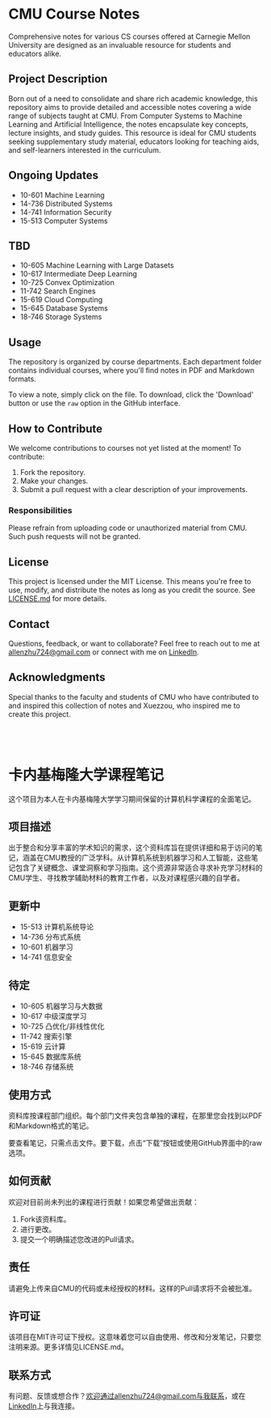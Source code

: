 # CMU Course Notes

Comprehensive notes for various CS courses offered at Carnegie Mellon University are designed as an invaluable resource for students and educators alike. 

## Project Description

Born out of a need to consolidate and share rich academic knowledge, this repository aims to provide detailed and accessible notes covering a wide range of subjects taught at CMU. From Computer Systems to Machine Learning and Artificial Intelligence, the notes encapsulate key concepts, lecture insights, and study guides. This resource is ideal for CMU students seeking supplementary study material, educators looking for teaching aids, and self-learners interested in the curriculum.

## Ongoing Updates

- 10-601 Machine Learning
- 14-736 Distributed Systems
- 14-741 Information Security
- 15-513 Computer Systems

## TBD

- 10-605 Machine Learning with Large Datasets
- 10-617 Intermediate Deep Learning
- 10-725 Convex Optimization
- 11-742 Search Engines
- 15-619 Cloud Computing
- 15-645 Database Systems
- 18-746 Storage Systems

## Usage

The repository is organized by course departments. Each department folder contains individual courses, where you'll find notes in PDF and Markdown formats.

To view a note, simply click on the file. To download, click the 'Download' button or use the `raw` option in the GitHub interface.

## How to Contribute

We welcome contributions to courses not yet listed at the moment! To contribute:
1. Fork the repository.
2. Make your changes.
3. Submit a pull request with a clear description of your improvements.

### Responsibilities

Please refrain from uploading code or unauthorized material from CMU. Such push requests will not be granted.

## License

This project is licensed under the MIT License. This means you're free to use, modify, and distribute the notes as long as you credit the source. See [LICENSE.md](LINK) for more details.

## Contact

Questions, feedback, or want to collaborate? Feel free to reach out to me at allenzhu724@gmail.com or connect with me on [LinkedIn](https://www.linkedin.com/in/allenjwzhu724/).

## Acknowledgments

Special thanks to the faculty and students of CMU who have contributed to and inspired this collection of notes and Xuezzou, who inspired me to create this project.
<br><br><br><br>
# 卡内基梅隆大学课程笔记

这个项目为本人在卡内基梅隆大学学习期间保留的计算机科学课程的全面笔记。

## 项目描述

出于整合和分享丰富的学术知识的需求，这个资料库旨在提供详细和易于访问的笔记，涵盖在CMU教授的广泛学科。从计算机系统到机器学习和人工智能，这些笔记包含了关键概念、课堂洞察和学习指南。这个资源非常适合寻求补充学习材料的CMU学生、寻找教学辅助材料的教育工作者，以及对课程感兴趣的自学者。

## 更新中

- 15-513 计算机系统导论
- 14-736 分布式系统
- 10-601 机器学习
- 14-741 信息安全
  
## 待定

- 10-605 机器学习与大数据
- 10-617 中级深度学习
- 10-725 凸优化/非线性优化
- 11-742 搜索引擎
- 15-619 云计算
- 15-645 数据库系统
- 18-746 存储系统
  
## 使用方式

资料库按课程部门组织。每个部门文件夹包含单独的课程，在那里您会找到以PDF和Markdown格式的笔记。

要查看笔记，只需点击文件。要下载，点击“下载”按钮或使用GitHub界面中的raw选项。

## 如何贡献

欢迎对目前尚未列出的课程进行贡献！如果您希望做出贡献：
1. Fork该资料库。
2. 进行更改。
3. 提交一个明确描述您改进的Pull请求。
   
## 责任

请避免上传来自CMU的代码或未经授权的材料。这样的Pull请求将不会被批准。

## 许可证

该项目在MIT许可证下授权。这意味着您可以自由使用、修改和分发笔记，只要您注明来源。更多详情见LICENSE.md。

## 联系方式

有问题、反馈或想合作？欢迎通过allenzhu724@gmail.com与我联系，或在[LinkedIn](https://www.linkedin.com/in/allenjwzhu724/)上与我连接。
